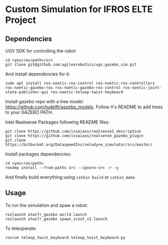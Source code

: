 # Custom Simulation for IFROS ELTE Project

## Dependencies

UGV SDK for controlling the robot
```
cd <your/ws/path>/src
git clone git@github.com:agilexrobotics/ugv_gazebo_sim.git
```
And install dependencies for it:
```
sudo apt install ros-noetic-ros-control ros-noetic-ros-controllers ros-noetic-gazebo-ros ros-noetic-gazebo-ros-control ros-noetic-joint-state-publisher-gui ros-noetic-teleop-twist-keyboard 
```

Install gazebo repo with a tree model: https://github.com/tudelft/gazebo_models. Follow it's  README to add trees to your GAZEBO PATH. 

Intel Realsense Packages following README files:
```
git clone https://github.com/issaiass/realsense2_description
git clone https://github.com/issaiass/realsense_gazebo_plugin
git clone https://bitbucket.org/DataspeedInc/velodyne_simulator/src/master/
```

Install packages dependencies:
```
cd <your/ws/path>
rosdep install --from-paths src --ignore-src -r -y
```
And finally build everything using `catkin build` or `catkin_make`

## Usage

To run the simulation and spaw a robot:

```
roslaunch atwifr_gazebo world.launch
roslaunch atwifr_gazebo spawn_scout_v2.launch
```
To teleoperate:
```
rosrun teleop_twist_keyboard teleop_twist_keyboard.py
```